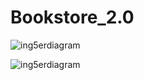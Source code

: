 # Bookstore_2.0


![ing5erdiagram](https://github.com/syed-ahmed0/Bookstore_2.0/assets/102703936/3c60a474-cfbd-48a3-96fa-39d458077808)

![ing5erdiagram]([https://github.com/syed-ahmed0/Bookstore_2.0/assets/102703936/3c60a474-cfbd-48a3-96fa-39d458077808](https://github.com/syed-ahmed0/Bookstore_2.0/assets/102703936/3ac20662-188b-4564-8e2b-376d97969bd1)https://github.com/syed-ahmed0/Bookstore_2.0/assets/102703936/3ac20662-188b-4564-8e2b-376d97969bd1)

